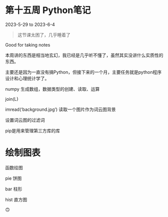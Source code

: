 # 第十五周 Python笔记



2023-5-29 to 2023-6-4



> 这节课太困了，几乎睡着了

Good for taking notes



本周讲的东西是相当地玄幻，我已经是几乎听不懂了，虽然其实没讲什么实质性的东西。



主要还是因为一直没有搞Python，但接下来的一个月，主要任务就是python程序设计和心理统计学了。



numpy 生成数组，数据类型的创建、读取、运算



join(L)



imread(‘background.jpg’)  读取一个图片作为词云图背景



设置词云图的过滤词



pip是用来管理第三方库的库



# 绘制图表



函数绘图



pie 饼图



bar 柱形



hist 直方图



🙃

